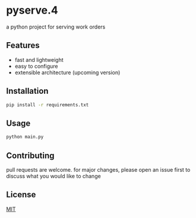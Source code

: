 # pyserve.4

a python project for serving work orders

## Features

- fast and lightweight
- easy to configure
- extensible architecture (upcoming version)

## Installation

```bash
pip install -r requirements.txt
```

## Usage

```bash
python main.py
```

## Contributing

pull requests are welcome. for major changes, please open an issue first to discuss what you would like to change

## License

[MIT](LICENSE)
